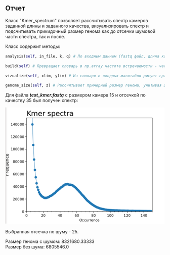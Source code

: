 ## Отчет

Класс "Kmer_spectrum" позволяет рассчитывать спектр камеров заданной длины и заданного качества, визуализировать спектр и подсчитывать 
прикидочный размер генома как до отсечки шумовой части спектра, так и после.

Класс содержит методы:  
```python
analysis(self, in_file, k, q) # По входным данным (fastq файл, длина камера и качество) формирует словарь камер:частота встречаемости
```
```python
build(self) # Превращает словарь в np.array частота встречаемости - частота возникновения
```
```python
vizualize(self, xlim, ylim) # Из словаря и входных масштабов рисует график распределения камеров
```
```python
genome_size(self, z) # Рассчитывает примерный размер генома, учитывая шум и нет
```

Для файла ***test_kmer.fastq*** с размером камера 15 и отсечкой по качеству 35 был получен спектр:  

![plot](https://github.com/LisaSkalon/homework-kmer-spectra/blob/master/plot1.png)

Выбранная отсечка по шуму - 25.

Размер генома с шумом: 8321680.33333  
Размер без шума: 6805546.0  

